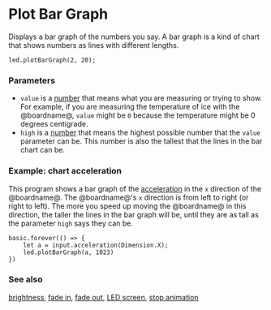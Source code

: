 # Plot Bar Graph

Displays a bar graph of the numbers you say.
A bar graph is a kind of chart that shows numbers as lines with different lengths.

```sig
led.plotBarGraph(2, 20);
```

### Parameters

* ``value`` is a [number](/types/number) that means what you
  are measuring or trying to show. For example, if you are measuring
  the temperature of ice with the @boardname@, ``value`` might be `0`
  because the temperature might be 0 degrees centigrade.
* ``high`` is a [number](/types/number) that means the highest
  possible number that the ``value`` parameter can be. This number is
  also the tallest that the lines in the bar chart can be.

### Example: chart acceleration

This program shows a bar graph of the [acceleration](/reference/input/acceleration) 
in the `x` direction of the @boardname@.
The @boardname@'s `x` direction is from left to right (or right to left).
The more you speed up moving the @boardname@ in this direction,
the taller the lines in the bar graph will be, 
until they are as tall as the parameter `high` says they can be.

```blocks
basic.forever(() => {
    let a = input.acceleration(Dimension.X);
    led.plotBarGraph(a, 1023)
})
```

### See also

[brightness](/reference/led/brightness), [fade in](/reference/led/fade-in), [fade out](/reference/led/fade-out), [LED screen](/device/screen), [stop animation](/reference/led/stop-animation)

